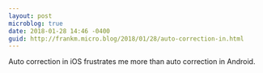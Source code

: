 ```yaml
---
layout: post
microblog: true
date: 2018-01-28 14:46 -0400
guid: http://frankm.micro.blog/2018/01/28/auto-correction-in.html
---
```

Auto correction in iOS frustrates me more than auto correction in Android. 
